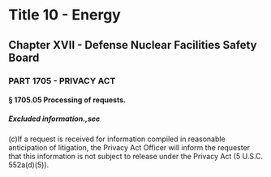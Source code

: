 
# Title 10 - Energy
## Chapter XVII - Defense Nuclear Facilities Safety Board
### PART 1705 - PRIVACY ACT
#### § 1705.05 Processing of requests.
##### Excluded information.,see

(c)If a request is received for information compiled in reasonable anticipation of litigation, the Privacy Act Officer will inform the requester that this information is not subject to release under the Privacy Act (5 U.S.C. 552a(d)(5)).
